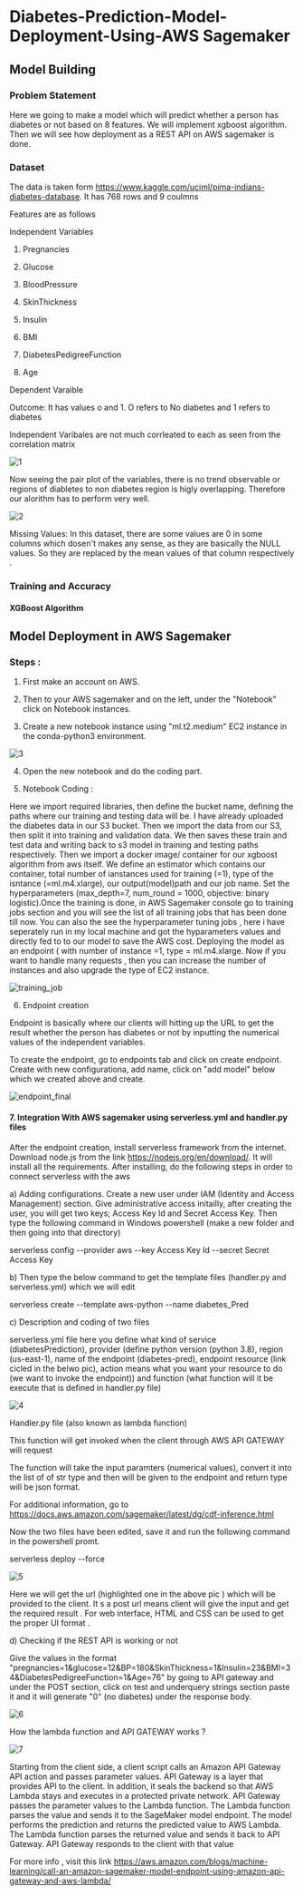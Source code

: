 # Diabetes-Prediction-Model-Deployment-Using-AWS Sagemaker


## Model Building 

### Problem Statement

Here we going to make a model which will predict whether a person has diabetes or not based on 8 features. We will implement xgboost algorithm. Then we will see how deployment as a REST API on AWS sagemaker is done.

### Dataset 

The data is taken form https://www.kaggle.com/uciml/pima-indians-diabetes-database. It has 768 rows and 9 coulmns

Features are as follows 

Independent Variables 
1. Pregnancies	

2. Glucose

3. BloodPressure

4. SkinThickness

5. Insulin

6. BMI	

7. DiabetesPedigreeFunction

8. Age

Dependent Varaible 

Outcome: It has values o and 1. O refers to No diabetes and 1 refers to diabetes 

Independent Varibales are not much corrleated to each as seen from the correlation matrix

![1](https://user-images.githubusercontent.com/36281158/92333493-83375b00-f0a3-11ea-9801-44433a076f77.PNG)

Now seeing the pair plot of the variables, there is no trend observable or regions of diabletes to non diabetes region is higly overlapping. Therefore our alorithm has to perform very well.

![2](https://user-images.githubusercontent.com/36281158/92333617-94cd3280-f0a4-11ea-9aa1-443e92c48ad1.png)

Missing Values: In this dataset, there are some values are 0 in some columns which dosen't makes any sense, as they are basically the NULL values. So they are replaced by the mean values of that column respectively .


### Training and Accuracy 

#### XGBoost Algorithm 











## Model Deployment in AWS Sagemaker 


### Steps :

1. First make an account on AWS.

2. Then to your AWS sagemaker and on the left, under the "Notebook" click on Notebook instances.

3. Create a new notebook instance using "ml.t2.medium" EC2 instance in the conda-python3 environment.

![3](https://user-images.githubusercontent.com/36281158/92393611-c6dea300-f13d-11ea-9b22-930f19f1ecbf.PNG)

4. Open the new notebook and do the coding part.

5. Notebook Coding :

Here we import required libraries, then define the bucket name, defining the paths where our training and testing data will be. I have already uploaded the diabetes data in our S3 bucket. Then we import the data from our S3, then split it into training and validation data. We then saves these train and test data and writing back to s3 model in training and testing paths respectively. Then we import a docker image/ container for our xgboost algorithm from aws itself. We define an estimator which contains our container, total number of ianstances used for training (=1), type of the isntance (=ml.m4.xlarge), our output(model)path and our job name. Set the hyperparameters (max_depth=7, num_round = 1000, objective: binary logistic).Once the training is done, in AWS Sagemaker console go to training jobs section and you will see the list of all training jobs that has been done till now. You can also the see the hyperparameter tuning jobs , here i have seperately run in my local machine and got the hyparameters values and directly fed to to our model to save the AWS cost. Deploying the model as an endpoint ( with number of instance =1, type = ml.m4.xlarge. Now if you want to handle many requests , then you can increase the number of instances and also upgrade the type of EC2 instance. 

![training_job](https://user-images.githubusercontent.com/36281158/92396633-f6dc7500-f142-11ea-82b2-af2aa7e6230a.PNG)


6. Endpoint creation

Endpoint is basically where our clients will hitting up the URL to get the result whether the person has diabetes or not by inputting the numerical values of the independent variables. 

To create the endpoint, go to endpoints tab and click on create endpoint. Create with new configurationa, add name, click on "add model" below which we created above and create. 

![endpoint_final](https://user-images.githubusercontent.com/36281158/92411083-13d57000-f164-11ea-9a3e-6650f4837c72.PNG)

#### 7. Integration With AWS sagemaker using serverless.yml and handler.py files    

After the endpoint creation, install serverless framework from the internet. Download node.js from the link https://nodejs.org/en/download/. It will install all the requirements. After installing, do the following steps in order to connect serverless with the aws 

a) Adding configurations. Create a new user under IAM (Identity and Access Management) section. Give administrative access initailly, after creating the user, you will get two keys; Access Key Id and Secret Access Key. Then type the following command in Windows powershell (make  a new folder and then going into that directory)

serverless config --provider aws --key Access Key Id --secret Secret Access Key 

b) Then type the below command to get the template files (handler.py and serverless.yml) which we will edit

serverless create --template aws-python --name diabetes_Pred

c) Description and coding of two files 

serverless.yml file
here you define what kind of service (diabetesPrediction), provider (define python version (python 3.8), region (us-east-1), name of the endpoint (diabetes-pred), endpoint resource (link cicled in the belwo pic), action means what you want your resource to do (we want to invoke the endpoint)) and function (what function will it be execute that is defined in handler.py file)

![4](https://user-images.githubusercontent.com/36281158/92412562-f5727300-f169-11ea-85c3-130f79d62f69.PNG)

Handler.py file  (also known as lambda function) 

This function will get invoked when the client through AWS API GATEWAY will request 

The function will take the input paramters (numerical values), convert it into the list of of str type and then will be given to the endpoint and return type will be json format. 

For additional information, go to https://docs.aws.amazon.com/sagemaker/latest/dg/cdf-inference.html

Now the two files have been edited, save it and run the following command in the powershell promt. 

serverless deploy --force

![5](https://user-images.githubusercontent.com/36281158/92414454-e5f72800-f171-11ea-927b-351e695cf606.PNG)

Here we will get the url (highlighted one in the above pic ) which will be provided to the client. It s a post url means client will give the input and get the required result . For web interface, HTML and CSS can be used to get the proper UI format .

d) Checking if the REST API is working or not 

Give the values in the format "pregnancies=1&glucose=12&BP=180&SkinThickness=1&Insulin=23&BMI=34&DiabetesPedigreeFunction=1&Age=76" by going to API gateway and under the POST section, click on test and underquery strings section paste it and it will generate "0" (no diabetes) under the response body.

![6](https://user-images.githubusercontent.com/36281158/92414623-abda5600-f172-11ea-957e-38514359efd7.PNG)

How the lambda function and API GATEWAY works ?

![7](https://user-images.githubusercontent.com/36281158/92414820-96196080-f173-11ea-905f-e6a162e8b577.PNG)

 Starting from the client side, a client script calls an Amazon API Gateway API action and passes parameter values. API Gateway is a layer that provides API to the client. In addition, it seals the backend so that AWS Lambda stays and executes in a protected private network. API Gateway passes the parameter values to the Lambda function. The Lambda function parses the value and sends it to the SageMaker model endpoint. The model performs the prediction and returns the predicted value to AWS Lambda. The Lambda function parses the returned value and sends it back to API Gateway. API Gateway responds to the client with that value
 
 For more info , visit this link https://aws.amazon.com/blogs/machine-learning/call-an-amazon-sagemaker-model-endpoint-using-amazon-api-gateway-and-aws-lambda/








